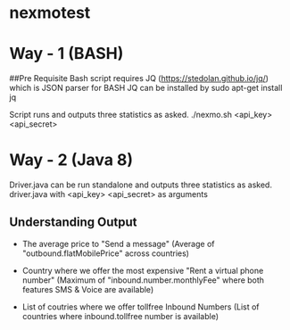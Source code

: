 # nexmotest

# Way - 1 (BASH)
##Pre Requisite
Bash script requires JQ (https://stedolan.github.io/jq/) which is JSON parser for BASH
JQ can be installed by sudo apt-get install jq

Script runs and outputs three statistics as asked.
./nexmo.sh <api_key> <api_secret>

# Way - 2 (Java 8)
Driver.java can be run standalone and outputs three statistics as asked.
driver.java with <api_key> <api_secret> as arguments

## Understanding Output
- The average price to "Send a message"
(Average of "outbound.flatMobilePrice" across countries)

- Country where we offer the most expensive "Rent a virtual phone number"
(Maximum of "inbound.number.monthlyFee" where both features SMS & Voice are available)

- List of coutries where we offer tollfree Inbound Numbers
(List of countries where inbound.tollfree number is available)

